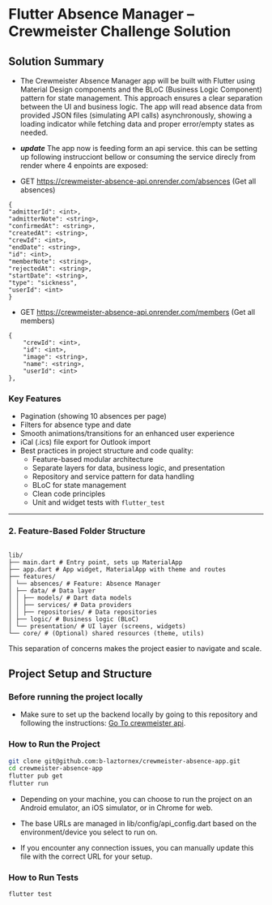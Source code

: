 # Flutter Absence Manager – Crewmeister Challenge Solution

## Solution Summary

- The Crewmeister Absence Manager app will be built with Flutter using Material Design components and the BLoC (Business Logic Component) pattern for state management. This approach ensures a clear separation between the UI and business logic. The app will read absence data from provided JSON files (simulating API calls) asynchronously, showing a loading indicator while fetching data and proper error/empty states as needed.

- **_update_** The app now is feeding form an api service. this can be setting up following instrucciont bellow or consuming the service direcly from render where 4 enpoints are exposed:

- GET https://crewmeister-absence-api.onrender.com/absences (Get all absences)

```
{
"admitterId": <int>,
"admitterNote": <string>,
"confirmedAt": <string>,
"createdAt": <string>,
"crewId": <int>,
"endDate": <string>,
"id": <int>,
"memberNote": <string>,
"rejectedAt": <string>,
"startDate": <string>,
"type": "sickness",
"userId": <int>
}
```

- GET https://crewmeister-absence-api.onrender.com/members (Get all members)

```
{
    "crewId": <int>,
    "id": <int>,
    "image": <string>,
    "name": <string>,
    "userId": <int>
},
```

### Key Features

- Pagination (showing 10 absences per page)
- Filters for absence type and date
- Smooth animations/transitions for an enhanced user experience
- iCal (.ics) file export for Outlook import
- Best practices in project structure and code quality:
  - Feature-based modular architecture
  - Separate layers for data, business logic, and presentation
  - Repository and service pattern for data handling
  - BLoC for state management
  - Clean code principles
  - Unit and widget tests with `flutter_test`

---

### 2. Feature-Based Folder Structure

```

lib/
├── main.dart # Entry point, sets up MaterialApp
├── app.dart # App widget, MaterialApp with theme and routes
├── features/
│ └── absences/ # Feature: Absence Manager
│ ├── data/ # Data layer
│ │ ├── models/ # Dart data models
│ │ ├── services/ # Data providers
│ │ ├── repositories/ # Data repositories
│ ├── logic/ # Business logic (BLoC)
│ └── presentation/ # UI layer (screens, widgets)
└── core/ # (Optional) shared resources (theme, utils)

```

This separation of concerns makes the project easier to navigate and scale.

## Project Setup and Structure

### Before running the project locally

- Make sure to set up the backend locally by going to this repository and following the instructions: [Go To crewmeister api](https://github.com/b-laztornex/crewmeister-absence-api).

### How to Run the Project

```sh
git clone git@github.com:b-laztornex/crewmeister-absence-app.git
cd crewmeister-absence-app
flutter pub get
flutter run
```

- Depending on your machine, you can choose to run the project on an Android emulator, an iOS simulator, or in Chrome for web.

- The base URLs are managed in lib/config/api_config.dart based on the environment/device you select to run on.

- If you encounter any connection issues, you can manually update this file with the correct URL for your setup.

### How to Run Tests

```sh
flutter test
```
